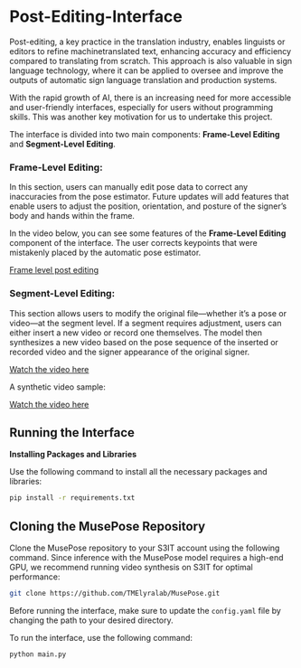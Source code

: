 # Post-Editing-Interface
Post-editing, a key practice in the translation industry, enables linguists or editors to refine machinetranslated
text, enhancing accuracy and efficiency compared to translating from scratch. This
approach is also valuable in sign language technology, where it can be applied to oversee and improve
the outputs of automatic sign language translation and production systems. 

With the rapid growth of AI, there is an increasing need for more accessible and user-friendly interfaces, especially for users without programming skills. This was another key motivation for us to undertake this project.

The interface is divided into two main components: **Frame-Level Editing** and **Segment-Level Editing**.

### Frame-Level Editing:
In this section, users can manually edit pose data to correct any inaccuracies
from the pose estimator. Future updates will add features that enable users to adjust the position,
orientation, and posture of the signer’s body and hands within the frame.

In the video below, you can see some features of the **Frame-Level Editing** component of the interface. The user corrects keypoints that were mistakenly placed by the automatic pose estimator.

[Frame level post editing](https://github.com/user-attachments/assets/f6f4aae4-8883-455b-8bb1-81f670b50dce)


### Segment-Level Editing:

This section allows users to modify the original file—whether it’s a pose or video—at the segment
level. If a segment requires adjustment, users can either insert a new video or record one themselves.
The model then synthesizes a new video based on the pose sequence of the inserted or
recorded video and the signer appearance of the original signer.

[Watch the video here](https://github.com/user-attachments/assets/c80117ad-8504-4d89-99f8-92f3f3b9adeb)

A synthetic video sample:

[Watch the video here](https://github.com/user-attachments/assets/e0cd5997-4a9c-4701-9e6e-9915516a3b74)

## Running the Interface

**Installing Packages and Libraries**

Use the following command to install all the necessary packages and libraries:

```bash
pip install -r requirements.txt
```

## Cloning the MusePose Repository

Clone the MusePose repository to your S3IT account using the following command. Since inference with the MusePose model requires a high-end GPU, we recommend running video synthesis on S3IT for optimal performance:

```bash
git clone https://github.com/TMElyralab/MusePose.git
```

Before running the interface, make sure to update the `config.yaml` file by changing the path to your desired directory.

To run the interface, use the following command:

```bash
python main.py
```

